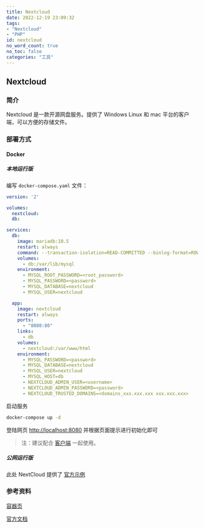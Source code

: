 ```yaml
---
title: Nextcloud
date: 2022-12-19 23:09:32
tags:
- "Nextcloud"
- "PHP"
id: nextcloud
no_word_count: true
no_toc: false
categories: "工具"
---
```


## Nextcloud

### 简介

Nextcloud 是一款开源网盘服务。提供了 Windows Linux 和 mac 平台的客户端，可以方便的存储文件。

### 部署方式

#### Docker

##### 本地运行版

编写 `docker-compose.yaml` 文件：

```yaml
version: '2'

volumes:
  nextcloud:
  db:

services:
  db:
    image: mariadb:10.5
    restart: always
    command: --transaction-isolation=READ-COMMITTED --binlog-format=ROW
    volumes:
      - db:/var/lib/mysql
    environment:
      - MYSQL_ROOT_PASSWORD=<root_password>
      - MYSQL_PASSWORD=<password>
      - MYSQL_DATABASE=nextcloud
      - MYSQL_USER=nextcloud

  app:
    image: nextcloud
    restart: always
    ports:
      - "8080:80"
    links:
      - db
    volumes:
      - nextcloud:/var/www/html
    environment:
      - MYSQL_PASSWORD=<password>
      - MYSQL_DATABASE=nextcloud
      - MYSQL_USER=nextcloud
      - MYSQL_HOST=db
      - NEXTCLOUD_ADMIN_USER=<username>
      - NEXTCLOUD_ADMIN_PASSWORD=<password>
      - NEXTCLOUD_TRUSTED_DOMAINS=<domains_xxx.xxx.xxx xxx.xxx.xxx>
```

启动服务

```bash
docker-compose up -d 
```

登陆网页 [http://localhost:8080](http://localhost:8080) 并根据页面提示进行初始化即可

> 注：建议配合 [客户端](https://nextcloud.com/install/) 一起使用。

##### 公网运行版

此处 NextCloud 提供了 [官方示例](https://github.com/nextcloud/docker/tree/master/.examples)

### 参考资料

[容器页](https://hub.docker.com/_/nextcloud)

[官方文档](https://docs.nextcloud.com/server/latest/admin_manual/installation/#installation)
